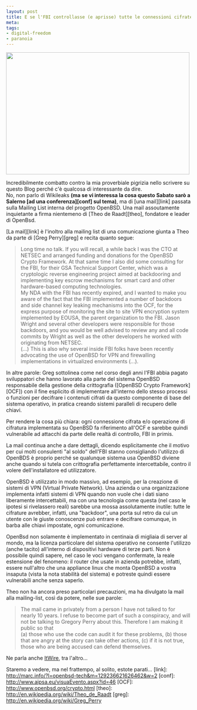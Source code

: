 ```yaml
--- 
layout: post
title: E se l'FBI controllasse (e aprisse) tutte le connessioni cifrate?
meta: 
tags: 
- digital-freedom
- paranoia
---
```

<a href="http://www.lastknight.com/download//2010/12/2962194797_06b1dc08ac.jpg"><img src="http://www.lastknight.com/download//2010/12/2962194797_06b1dc08ac.jpg" alt="" title="2962194797_06b1dc08ac" width="500" height="333" class="aligncenter size-full wp-image-2309" /></a>
  
Incredibilmente combatto contro la mia proverbiale pigrizia nello scrivere su questo Blog perché c'è qualcosa di interessante da dire.  
No, non parlo di Wikileaks **(ma se vi interessa la cosa questo Sabato sarò a Salerno [ad una conferenza][conf] sul tema)**, ma di [una mail][link] passata sulla Mailing List interna del progetto OpenBSD. Una mail assoutamente inquietante a firma nientemeno di [Theo de Raadt][theo], fondatore e leader di OpenBsd.  
  
[La mail][link] è l'inoltro alla mailing list di una comunicazione giunta a Theo da parte di [Greg Perry][greg] e recita quanto segue:

> Long time no talk.  If you will recall, a while back I was the CTO at
NETSEC and arranged funding and donations for the OpenBSD Crypto
Framework.  At that same time I also did some consulting for the FBI,
for their GSA Technical Support Center, which was a cryptologic
reverse engineering project aimed at backdooring and implementing key
escrow mechanisms for smart card and other hardware-based computing
technologies.  
> My NDA with the FBI has recently expired, and I wanted to make you
aware of the fact that the FBI implemented a number of backdoors and
side channel key leaking mechanisms into the OCF, for the express
purpose of monitoring the site to site VPN encryption system
implemented by EOUSA, the parent organization to the FBI.  Jason
Wright and several other developers were responsible for those
backdoors, and you would be well advised to review any and all code
commits by Wright as well as the other developers he worked with
originating from NETSEC.  
> (...)
> This is also why several inside FBI folks have been recently
advocating the use of OpenBSD for VPN and firewalling implementations
in virtualized environments (...).

In altre parole: Greg sottolinea come nel corso degli anni l'FBI abbia pagato sviluppatori che hanno lavorato alla parte del sistema OpenBSD responsabile della gestione della crittografia ([OpenBSD Crypto
Framework][OCF]) con il fine esplicito di implementare all'interno dello stesso processi o funzioni per decifrare i contenuti cifrati da questo componente di base del sistema operativo, in pratica creando sistemi paralleli di recupero delle chiavi.  
  
Per rendere la cosa più chiara: ogni connessione cifrata e/o operazione di cifratura implementata su OpenBSD fa riferimento all'OCF e sarebbe quindi vulnerabile ad attacchi da parte delle realtà di controllo, FBI in primis.  
  
La mail continua anche a dare dettagli, dicendo esplicitamente che il motivo per cui molti consulenti "al soldo" dell'FBI stanno consigliando l'utilizzo di OpenBDS è proprio perché se qualunque sistema usa OpenBSD diviene anche quando si tutela con crittografia perfettamente intercettabile, contro il volere dell'installatore ed utilizzatore.  
  
OpenBSD è utilizzato in modo massivo, ad esempio, per la creazione di sistemi di VPN (Virtual Private Network). Una azienda o una organizzazione implementa infatti sistemi di VPN quando non vuole che i dati siano liberamente intercettabili, ma con una tecnologia come questa (nel caso le ipotesi si rivelassero reali) sarebbe una mossa assolutamente inutile: tutte le cifrature avrebber, infatti, una "backdoor", una porta sul retro da cui un utente con le giuste conoscenze può entrare e decifrare comunque, in barba alle chiavi impostate, ogni comunicazione.  
  
OpenBsd non solamente è implementato in centinaia di migliaia di server al mondo, ma la licenza particolare del sistema operativo ne consente l'utilizzo (anche tacito) all'interno di dispositivi hardware di terze parti. Non è possibile quindi sapere, nel caso le voci vengano confermate, la reale estensione del fenomeno: il router che usate in azienda potrebbe, infatti, essere null'altro che una appliance linux che monta OpenBSD a vostra insaputa (vista la nota stabilità del sistema) e potreste quindi essere vulnerabili anche senza saperlo.  
  
Theo non ha ancora preso particolari precauzioni, ma ha divulgato la mail alla mailing-list, così da potere, nelle sue parole:  
  
> The mail came in privately from a person I have not talked to for
nearly 10 years.  I refuse to become part of such a conspiracy, and
will not be talking to Gregory Perry about this.  Therefore I am
making it public so that  
>     (a) those who use the code can audit it for these problems,
>     (b) those that are angry at the story can take other actions,
>     (c) if it is not true, those who are being accused can defend themselves.
  
Ne parla anche [ItWire](http://www.itwire.com/opinion-and-analysis/open-sauce/43933-developer-claims-fbi-implemented-backdoors-in-openbsd), tra l'altro...  
  
Staremo a vedere, ma nel frattempo, al solito, estote parati...
[link]: http://marc.info/?l=openbsd-tech&m=129236621626462&w=2
[conf]: http://www.aipsa.eu/visuaEvento.aspx?id=46
[OCF]: http://www.openbsd.org/crypto.html
[theo]: http://en.wikipedia.org/wiki/Theo_de_Raadt
[greg]: http://en.wikipedia.org/wiki/Greg_Perry
